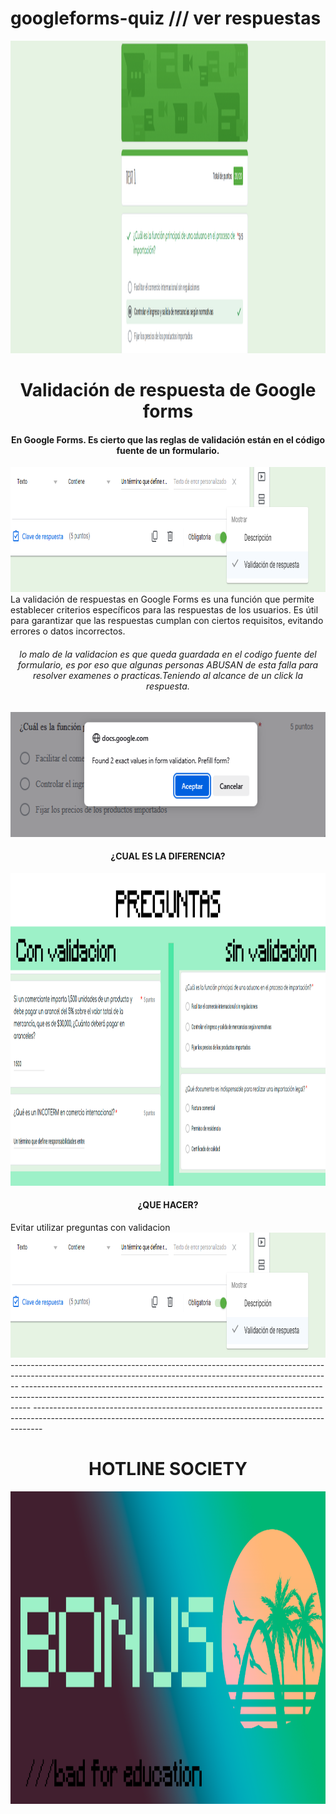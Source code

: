 # googleforms-quiz /// ver respuestas
<div align="center">
  <img height="500" src="https://raw.githubusercontent.com/RichardYHerrera/googleforms-quiz/refs/heads/main/googleforms%20test1.png"  />
</div>

<h1 align="center">Validación de respuesta de Google forms</h1>

<h4 align="center">En Google Forms. Es cierto que las reglas de validación están en el código fuente de un formulario.</h1>
  <img height="200" src="https://raw.githubusercontent.com/RichardYHerrera/googleforms-quiz/refs/heads/main/validacion.png"  />
 
</div>
La validación de respuestas en Google Forms es una función que permite establecer criterios específicos para las respuestas de los usuarios. Es útil para garantizar que las respuestas cumplan con ciertos requisitos, evitando errores o datos incorrectos.
<h6 align="center">lo malo de la validacion es que queda guardada en el codigo fuente del formulario, es por eso que algunas personas ABUSAN de esta falla para resolver examenes o practicas.Teniendo al alcance de un click la respuesta.</h1>

  <img height="200" src="https://raw.githubusercontent.com/RichardYHerrera/googleforms-quiz/refs/heads/main/valores.png"  />
 
</div>

<h4 align="center">¿CUAL ES LA DIFERENCIA?</h1>
  <img height="500" src="https://raw.githubusercontent.com/RichardYHerrera/googleforms-quiz/refs/heads/main/preguntas.png"  />
 
</div>
<h4 align="center">¿QUE HACER?</h1>
Evitar utilizar preguntas con validacion
  <img height="200" src="https://raw.githubusercontent.com/RichardYHerrera/googleforms-quiz/refs/heads/main/validacion.png"  />
 
</div>
--------------------------------------------------------------------------------------------------------------------------------------------------------------
--------------------------------------------------------------------------------------------------------------------------------------------------------------
--------------------------------------------------------------------------------------------------------------------------------------------------------------

<h1 align="center">HOTLINE SOCIETY</h1>
  <img height="500" src="https://raw.githubusercontent.com/RichardYHerrera/googleforms-quiz/refs/heads/main/bonus.png"  />
 
</div>

